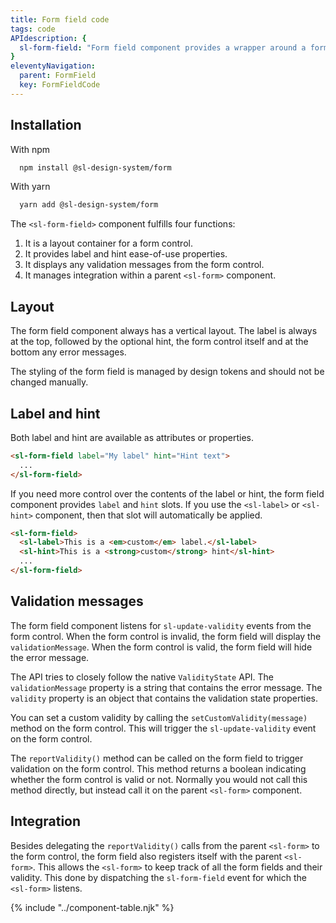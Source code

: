 ```yaml
---
title: Form field code
tags: code
APIdescription: {
  sl-form-field: "Form field component provides a wrapper around a form control with a label, help text, and error messages."
}
eleventyNavigation:
  parent: FormField
  key: FormFieldCode
---
```


<section>

## Installation

With npm

<div class="ds-code">

  ```html
    npm install @sl-design-system/form
  ```

</div>

With yarn

<div class="ds-code">

  ```html
    yarn add @sl-design-system/form
  ```
</div>

</section>

<section>

The `<sl-form-field>` component fulfills four functions:
1. It is a layout container for a form control.
2. It provides label and hint ease-of-use properties.
3. It displays any validation messages from the form control.
4. It manages integration within a parent `<sl-form>` component.

</section>

<section>

## Layout

The form field component always has a vertical layout. The label is always at the top, followed by the optional hint, the form control itself and at the bottom any error messages.

The styling of the form field is managed by design tokens and should not be changed manually.

</section>

<section>

## Label and hint

Both label and hint are available as attributes or properties.

```html
<sl-form-field label="My label" hint="Hint text">
  ...
</sl-form-field>
```

If you need more control over the contents of the label or hint, the form field component provides `label` and `hint` slots. If you use the `<sl-label>` or `<sl-hint>` component, then that slot will automatically be applied.

```html
<sl-form-field>
  <sl-label>This is a <em>custom</em> label.</sl-label>
  <sl-hint>This is a <strong>custom</strong> hint</sl-hint>
  ...
</sl-form-field>
```

</section>

<section>

## Validation messages

The form field component listens for `sl-update-validity` events from the form control. When the form control is invalid, the form field will display the `validationMessage`. When the form control is valid, the form field will hide the error message.

The API tries to closely follow the native `ValidityState` API. The `validationMessage` property is a string that contains the error message. The `validity` property is an object that contains the validation state properties.

You can set a custom validity by calling the `setCustomValidity(message)` method on the form control. This will trigger the `sl-update-validity` event on the form control.

The `reportValidity()` method can be called on the form field to trigger validation on the form control. This method returns a boolean indicating whether the form control is valid or not. Normally you would not call this method directly, but instead call it on the parent `<sl-form>` component.

</section>

<section>

## Integration

Besides delegating the `reportValidity()` calls from the parent `<sl-form>` to the form control, the form field also registers itself with the parent `<sl-form>`. This allows the `<sl-form>` to keep track of all the form fields and their validity. This done by dispatching the `sl-form-field` event for which the `<sl-form>` listens.

</section>

{% include "../component-table.njk" %}
